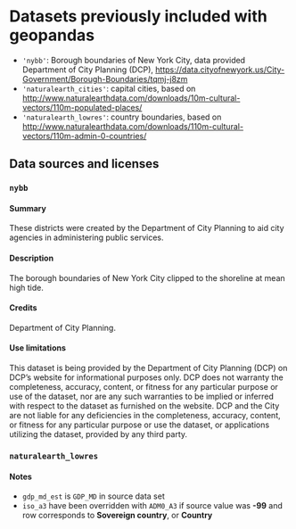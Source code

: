 # Datasets previously included with geopandas

- `'nybb'`: Borough boundaries of New York City, data provided Department of City Planning (DCP), https://data.cityofnewyork.us/City-Government/Borough-Boundaries/tqmj-j8zm
- `'naturalearth_cities'`: capital cities, based on http://www.naturalearthdata.com/downloads/10m-cultural-vectors/110m-populated-places/
- `'naturalearth_lowres'`: country boundaries, based on http://www.naturalearthdata.com/downloads/110m-cultural-vectors/110m-admin-0-countries/


## Data sources and licenses

### `nybb`

#### Summary

These districts were created by the Department of City Planning to aid city agencies in administering public services.

#### Description

The borough boundaries of New York City clipped to the shoreline at mean high tide.

#### Credits

Department of City Planning.

#### Use limitations

This dataset is being provided by the Department of City Planning (DCP) on DCP’s website for informational purposes only. DCP does not warranty the completeness, accuracy, content, or fitness for any particular purpose or use of the dataset, nor are any such warranties to be implied or inferred with respect to the dataset as furnished on the website. DCP and the City are not liable for any deficiencies in the completeness, accuracy, content, or fitness for any particular purpose or use the dataset, or applications utilizing the dataset, provided by any third party.

### `naturalearth_lowres`

#### Notes

- `gdp_md_est` is `GDP_MD` in source data set
- `iso_a3` have been overridden with `ADM0_A3` if source value was **-99** and row corresponds to **Sovereign country**,  or **Country** 
